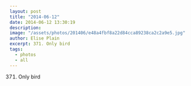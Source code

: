 ```yaml
---
layout: post
title: "2014-06-12"
date: 2014-06-12 13:30:19
description: 
image: "/assets/photos/201406/e48a4fbf8a22d84cca89238ca2c2a9e5.jpg"
author: Elise Plain
excerpt: 371. Only bird
tags: 
  - photos
  - all
---
```


371. Only bird
<p></p>
